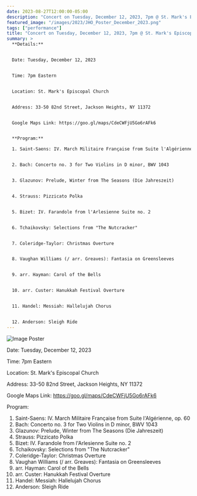 ```yaml
---
date: 2023-08-27T12:00:00-05:00
description: "Concert on Tuesday, December 12, 2023, 7pm @ St. Mark's Episcopal Church"
featured_image: "/images/2023/JHO_Poster_December_2023.png"
tags: ["performance"]
title: "Concert on Tuesday, December 12, 2023, 7pm @ St. Mark's Episcopal Church"
summary: >
  **Details:**


  Date: Tuesday, December 12, 2023


  Time: 7pm Eastern


  Location: St. Mark's Episcopal Church


  Address: 33-50 82nd Street, Jackson Heights, NY 11372


  Google Maps Link: https://goo.gl/maps/CdeCWFjU5Go6rAFk6


  **Program:**

  1. Saint-Saens: IV. March Militaire Française from Suite l'Algérienne, op. 60


  2. Bach: Concerto no. 3 for Two Violins in D minor, BWV 1043


  3. Glazunov: Prelude, Winter from The Seasons (Die Jahreszeit)


  4. Strauss: Pizzicato Polka


  5. Bizet: IV. Farandole from l'Arlesienne Suite no. 2


  6. Tchaikovsky: Selections from "The Nutcracker"


  7. Coleridge-Taylor: Christmas Overture


  8. Vaughan Williams (/ arr. Greaves): Fantasia on Greensleeves


  9. arr. Hayman: Carol of the Bells


  10. arr. Custer: Hanukkah Festival Overture


  11. Handel: Messiah: Hallelujah Chorus


  12. Anderson: Sleigh Ride
---
```


![Image Poster](/images/2023/JHO_Poster_December_2023.png)

Date: Tuesday, December 12, 2023

Time: 7pm Eastern

Location: St. Mark's Episcopal Church

Address: 33-50 82nd Street, Jackson Heights, NY 11372

Google Maps Link: https://goo.gl/maps/CdeCWFjU5Go6rAFk6

Program:

1. Saint-Saens: IV. March Militaire Française from Suite l'Algérienne, op. 60
2. Bach: Concerto no. 3 for Two Violins in D minor, BWV 1043
3. Glazunov: Prelude, Winter from The Seasons (Die Jahreszeit)
4. Strauss: Pizzicato Polka
5. Bizet: IV. Farandole from l'Arlesienne Suite no. 2
6. Tchaikovsky: Selections from "The Nutcracker"
7. Coleridge-Taylor: Christmas Overture
8. Vaughan Williams (/ arr. Greaves): Fantasia on Greensleeves
9. arr. Hayman: Carol of the Bells
10. arr. Custer: Hanukkah Festival Overture
11. Handel: Messiah: Hallelujah Chorus
12. Anderson: Sleigh Ride
